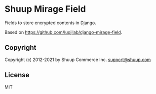 # Shuup Mirage Field

Fields to store encrypted contents in Django.

Based on https://github.com/luojilab/django-mirage-field.

## Copyright

Copyright (c) 2012-2021 by Shuup Commerce Inc. <support@shuup.com>

## License

MIT
